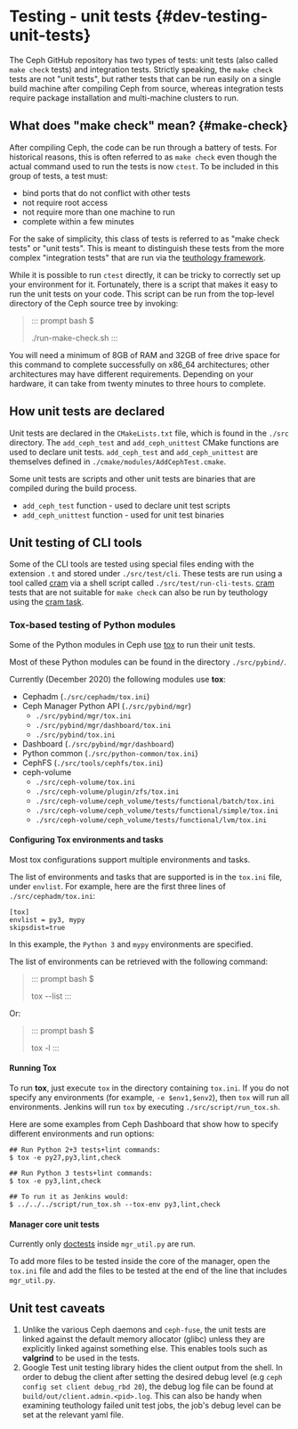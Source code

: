 # Testing - unit tests {#dev-testing-unit-tests}

The Ceph GitHub repository has two types of tests: unit tests (also
called `make check` tests) and integration tests. Strictly speaking, the
`make check` tests are not \"unit tests\", but rather tests that can be
run easily on a single build machine after compiling Ceph from source,
whereas integration tests require package installation and multi-machine
clusters to run.

## What does \"make check\" mean? {#make-check}

After compiling Ceph, the code can be run through a battery of tests.
For historical reasons, this is often referred to as `make check` even
though the actual command used to run the tests is now `ctest`. To be
included in this group of tests, a test must:

-   bind ports that do not conflict with other tests
-   not require root access
-   not require more than one machine to run
-   complete within a few minutes

For the sake of simplicity, this class of tests is referred to as \"make
check tests\" or \"unit tests\". This is meant to distinguish these
tests from the more complex \"integration tests\" that are run via the
[teuthology framework](https://github.com/ceph/teuthology).

While it is possible to run `ctest` directly, it can be tricky to
correctly set up your environment for it. Fortunately, there is a script
that makes it easy to run the unit tests on your code. This script can
be run from the top-level directory of the Ceph source tree by invoking:

> ::: prompt
> bash \$
>
> ./run-make-check.sh
> :::

You will need a minimum of 8GB of RAM and 32GB of free drive space for
this command to complete successfully on x86_64 architectures; other
architectures may have different requirements. Depending on your
hardware, it can take from twenty minutes to three hours to complete.

## How unit tests are declared

Unit tests are declared in the `CMakeLists.txt` file, which is found in
the `./src` directory. The `add_ceph_test` and `add_ceph_unittest` CMake
functions are used to declare unit tests. `add_ceph_test` and
`add_ceph_unittest` are themselves defined in
`./cmake/modules/AddCephTest.cmake`.

Some unit tests are scripts and other unit tests are binaries that are
compiled during the build process.

-   `add_ceph_test` function - used to declare unit test scripts
-   `add_ceph_unittest` function - used for unit test binaries

## Unit testing of CLI tools

Some of the CLI tools are tested using special files ending with the
extension `.t` and stored under `./src/test/cli`. These tests are run
using a tool called [cram](https://bitheap.org/cram/) via a shell script
called `./src/test/run-cli-tests`. [cram](https://bitheap.org/cram/)
tests that are not suitable for `make check` can also be run by
teuthology using the [cram
task](https://github.com/ceph/ceph/blob/master/qa/tasks/cram.py).

### Tox-based testing of Python modules

Some of the Python modules in Ceph use
[tox](https://tox.readthedocs.io/en/latest/) to run their unit tests.

Most of these Python modules can be found in the directory
`./src/pybind/`.

Currently (December 2020) the following modules use **tox**:

-   Cephadm (`./src/cephadm/tox.ini`)
-   Ceph Manager Python API (`./src/pybind/mgr`)
    -   `./src/pybind/mgr/tox.ini`
    -   `./src/pybind/mgr/dashboard/tox.ini`
    -   `./src/pybind/tox.ini`
-   Dashboard (`./src/pybind/mgr/dashboard`)
-   Python common (`./src/python-common/tox.ini`)
-   CephFS (`./src/tools/cephfs/tox.ini`)
-   ceph-volume
    -   `./src/ceph-volume/tox.ini`
    -   `./src/ceph-volume/plugin/zfs/tox.ini`
    -   `./src/ceph-volume/ceph_volume/tests/functional/batch/tox.ini`
    -   `./src/ceph-volume/ceph_volume/tests/functional/simple/tox.ini`
    -   `./src/ceph-volume/ceph_volume/tests/functional/lvm/tox.ini`

#### Configuring Tox environments and tasks

Most tox configurations support multiple environments and tasks.

The list of environments and tasks that are supported is in the
`tox.ini` file, under `envlist`. For example, here are the first three
lines of `./src/cephadm/tox.ini`:

    [tox]
    envlist = py3, mypy
    skipsdist=true

In this example, the `Python 3` and `mypy` environments are specified.

The list of environments can be retrieved with the following command:

> ::: prompt
> bash \$
>
> tox \--list
> :::

Or:

> ::: prompt
> bash \$
>
> tox -l
> :::

#### Running Tox

To run **tox**, just execute `tox` in the directory containing
`tox.ini`. If you do not specify any environments (for example,
`-e $env1,$env2`), then `tox` will run all environments. Jenkins will
run `tox` by executing `./src/script/run_tox.sh`.

Here are some examples from Ceph Dashboard that show how to specify
different environments and run options:

    ## Run Python 2+3 tests+lint commands:
    $ tox -e py27,py3,lint,check

    ## Run Python 3 tests+lint commands:
    $ tox -e py3,lint,check

    ## To run it as Jenkins would:  
    $ ../../../script/run_tox.sh --tox-env py3,lint,check

#### Manager core unit tests

Currently only
[doctests](https://docs.python.org/3/library/doctest.html) inside
`mgr_util.py` are run.

To add more files to be tested inside the core of the manager, open the
`tox.ini` file and add the files to be tested at the end of the line
that includes `mgr_util.py`.

## Unit test caveats

1.  Unlike the various Ceph daemons and `ceph-fuse`, the unit tests are
    linked against the default memory allocator (glibc) unless they are
    explicitly linked against something else. This enables tools such as
    **valgrind** to be used in the tests.
2.  Google Test unit testing library hides the client output from the
    shell. In order to debug the client after setting the desired debug
    level (e.g `ceph config set client debug_rbd 20`), the debug log
    file can be found at `build/out/client.admin.<pid>.log`. This can
    also be handy when examining teuthology failed unit test jobs, the
    job\'s debug level can be set at the relevant yaml file.
